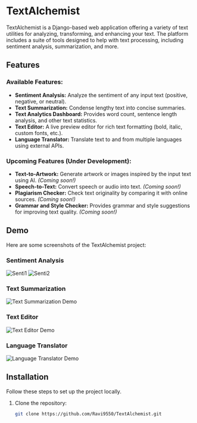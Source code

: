 # TextAlchemist

TextAlchemist is a Django-based web application offering a variety of text utilities for analyzing, transforming, and enhancing your text. The platform includes a suite of tools designed to help with text processing, including sentiment analysis, summarization, and more. 

## Features

### Available Features:
- **Sentiment Analysis:** Analyze the sentiment of any input text (positive, negative, or neutral).
- **Text Summarization:** Condense lengthy text into concise summaries.
- **Text Analytics Dashboard:** Provides word count, sentence length analysis, and other text statistics.
- **Text Editor:** A live preview editor for rich text formatting (bold, italic, custom fonts, etc.).
- **Language Translator:** Translate text to and from multiple languages using external APIs.
  
### Upcoming Features (Under Development):
- **Text-to-Artwork:** Generate artwork or images inspired by the input text using AI. *(Coming soon!)*
- **Speech-to-Text:** Convert speech or audio into text. *(Coming soon!)*
- **Plagiarism Checker:** Check text originality by comparing it with online sources. *(Coming soon!)*
- **Grammar and Style Checker:** Provides grammar and style suggestions for improving text quality. *(Coming soon!)*

## Demo

Here are some screenshots of the TextAlchemist project:

### Sentiment Analysis


![Senti1](https://github.com/user-attachments/assets/2cd42f79-ff59-44b6-a186-dd7cd63206a0)
![Senti2](https://github.com/user-attachments/assets/9e0c72fa-1b0c-4b29-933b-3ead93f8b1b6)
  

### Text Summarization
![Text Summarization Demo](assets/images/text_summarization_demo.png)

### Text Editor
![Text Editor Demo](assets/images/text_editor_demo.png)

### Language Translator
![Language Translator Demo](assets/images/language_translator_demo.png)

## Installation

Follow these steps to set up the project locally.

1. Clone the repository:
   ```bash
   git clone https://github.com/Ravi9550/TextAlchemist.git
